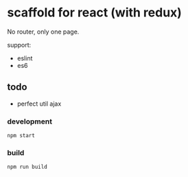 # scaffold for react (with redux)

No router, only one page.

support:

- eslint
- es6



## todo
- perfect util ajax


### development

```
npm start
```


### build

```
npm run build
```
